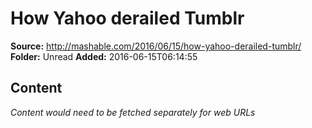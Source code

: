 # How Yahoo derailed Tumblr

**Source:** http://mashable.com/2016/06/15/how-yahoo-derailed-tumblr/
**Folder:** Unread
**Added:** 2016-06-15T06:14:55




## Content
*Content would need to be fetched separately for web URLs*
